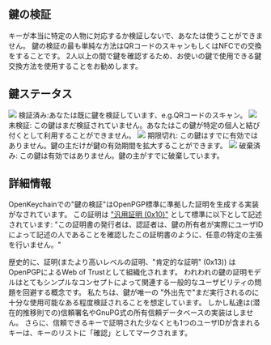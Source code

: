[//]: # (NOTE: Please put every sentence in its own line, Transifex puts every line in its own translation field!)

## 鍵の検証
キーが本当に特定の人物に対応するか検証しないで、あなたは使うことができません。
鍵の検証の最も単純な方法はQRコードのスキャンもしくはNFCでの交換をすることです。
2人以上の間で鍵を確認するため、お使いの鍵で使用できる鍵交換方法を使用することをお勧めします。

## 鍵ステータス

<img src="status_signature_verified_cutout_24dp"/>  
検証済み:あなたは既に鍵を検証しています、e.g.QRコードのスキャン。  
<img src="status_signature_unverified_cutout_24dp"/>  
未検証: この鍵はまだ検証されていません。あなたはこの鍵が特定の個人と結び付くとして利用することができません。  
<img src="status_signature_expired_cutout_24dp"/>  
期限切れ: この鍵はすでに有効ではありません。鍵の主だけが鍵の有効期間を拡大することができます。  
<img src="status_signature_revoked_cutout_24dp"/>  
破棄済み: この鍵は有効ではありません。鍵の主がすでに破棄しています。

## 詳細情報
OpenKeychainでの"鍵の検証"はOpenPGP標準に準拠した証明を生成する実装がなされています。
この証明は ["汎用証明 (0x10)"](http://tools.ietf.org/html/rfc4880#section-5.2.1) として標準に以下として記述されています:
"この証明書の発行者は、認証者は、鍵の所有者が実際にユーザIDによって記述の人であることを確認したこの証明書のように、任意の特定の主張を行いません。"

歴史的に、証明(またより高いレベルの証明、"肯定的な証明" (0x13))  は OpenPGPによるWeb of Trustとして組織化されます。
われわれの鍵の証明モデルはとてもシンプルなコンセプトによって関連する一般的なユーザビリティの問題を回避する概念です。
私たちは、鍵が唯一の "外出先で"まだ実行されるのに十分な使用可能なある程度検証されることを想定しています。
しかし私達は(潜在的推移則での)信頼署名やGnuPG式の所有信頼データベースの実装はしません。
さらに、信頼できるキーで証明された少なくとも1つのユーザIDが含まれるキーは、キーのリストに「確認」としてマークされます。